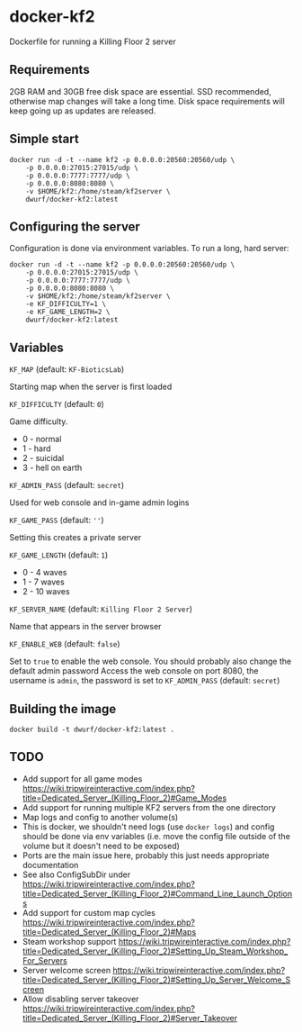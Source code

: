 docker-kf2
==========

Dockerfile for running a Killing Floor 2 server

Requirements
------------

2GB RAM and 30GB free disk space are essential. SSD recommended, otherwise map
changes will take a long time. Disk space requirements will keep going up as 
updates are released.

Simple start
------------

    docker run -d -t --name kf2 -p 0.0.0.0:20560:20560/udp \
        -p 0.0.0.0:27015:27015/udp \
        -p 0.0.0.0:7777:7777/udp \
        -p 0.0.0.0:8080:8080 \
        -v $HOME/kf2:/home/steam/kf2server \
        dwurf/docker-kf2:latest

Configuring the server
----------------------

Configuration is done via environment variables. To run a long, hard server:

    docker run -d -t --name kf2 -p 0.0.0.0:20560:20560/udp \
        -p 0.0.0.0:27015:27015/udp \
        -p 0.0.0.0:7777:7777/udp \
        -p 0.0.0.0:8080:8080 \
        -v $HOME/kf2:/home/steam/kf2server \
        -e KF_DIFFICULTY=1 \
        -e KF_GAME_LENGTH=2 \
        dwurf/docker-kf2:latest

Variables
---------

`KF_MAP` (default: `KF-BioticsLab`)

Starting map when the server is first loaded

`KF_DIFFICULTY` (default: `0`)

Game difficulty. 

* 0 - normal
* 1 - hard
* 2 - suicidal
* 3 - hell on earth

`KF_ADMIN_PASS` (default: `secret`)

Used for web console and in-game admin logins

`KF_GAME_PASS` (default: `''`)

Setting this creates a private server

`KF_GAME_LENGTH` (default: `1`)

* 0 - 4 waves
* 1 - 7 waves
* 2 - 10 waves

`KF_SERVER_NAME` (default: `Killing Floor 2 Server`)

Name that appears in the server browser

`KF_ENABLE_WEB` (default: `false`)

Set to `true` to enable the web console. You should probably also change the
default admin password
Access the web console on port 8080, the username is `admin`, the password is
set to `KF_ADMIN_PASS` (default: `secret`)

Building the image
------------------

    docker build -t dwurf/docker-kf2:latest .

TODO
----

* Add support for all game modes https://wiki.tripwireinteractive.com/index.php?title=Dedicated_Server_(Killing_Floor_2)#Game_Modes
* Add support for running multiple KF2 servers from the one directory
 * Map logs and config to another volume(s)
  * This is docker, we shouldn't need logs (use `docker logs`) and config should be done via env variables (i.e. move the config file outside of the volume but it doesn't need to be exposed)
 * Ports are the main issue here, probably this just needs appropriate documentation
 * See also ConfigSubDir under https://wiki.tripwireinteractive.com/index.php?title=Dedicated_Server_(Killing_Floor_2)#Command_Line_Launch_Options
* Add support for custom map cycles https://wiki.tripwireinteractive.com/index.php?title=Dedicated_Server_(Killing_Floor_2)#Maps
* Steam workshop support https://wiki.tripwireinteractive.com/index.php?title=Dedicated_Server_(Killing_Floor_2)#Setting_Up_Steam_Workshop_For_Servers
* Server welcome screen https://wiki.tripwireinteractive.com/index.php?title=Dedicated_Server_(Killing_Floor_2)#Setting_Up_Server_Welcome_Screen
* Allow disabling server takeover https://wiki.tripwireinteractive.com/index.php?title=Dedicated_Server_(Killing_Floor_2)#Server_Takeover


